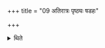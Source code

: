 +++
title = "09 अतिरात्रः पृष्ठ्यः षडहः"

+++

<details><summary>थिते</summary>

अतिरात्रः पृष्ठ्यः षडहः सर्वस्तोमोऽतिरात्रश्चत्वारश्छन्दोमा अतिरात्रः ९
</details>
